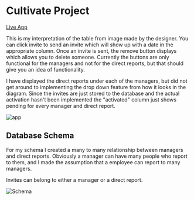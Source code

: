 # Cultivate Project

[Live App](https://cultivatejoey.herokuapp.com/)

This is my interpretation of the table from image made by the designer. You can click invite to send an invite which will show up with a date in the appropriate column. Once an invite is sent, the remove button displays which allows you to delete someone. Currently the buttons are only functional for the managers and not for the direct reports, but that should give you an idea of functionality. 

I have displayed the direct reports under each of the managers, but did not get around to implementing the drop down feature from how it looks in the diagram. Since the invites are just stored to the database and the actual activation hasn't been implemented the "activated" column just shows pending for every manager and direct report.

![app](https://i.imgur.com/4lC1Xzw.png)

## Database Schema
For my schema I created a many to many relationship between managers and direct reports. Obviously a manager can have many people who report to them, and I made the assumption that a employee can report to many managers.

Invites can belong to either a manager or a direct report.

![Schema](https://i.imgur.com/j40AsEP.png)